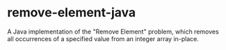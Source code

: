# remove-element-java
A Java implementation of the "Remove Element" problem, which removes all occurrences of a specified value from an integer array in-place.
